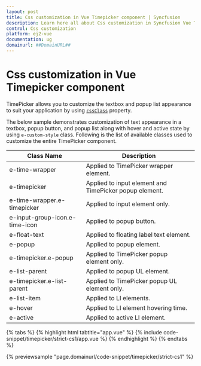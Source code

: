 ```yaml
---
layout: post
title: Css customization in Vue Timepicker component | Syncfusion
description: Learn here all about Css customization in Syncfusion Vue Timepicker component of Syncfusion Essential JS 2 and more.
control: Css customization 
platform: ej2-vue
documentation: ug
domainurl: ##DomainURL##
---
```


# Css customization in Vue Timepicker component

TimePicker allows you to customize the textbox and popup list appearance to suit your application by using [`cssClass`](https://ej2.syncfusion.com/vue/documentation/api/timepicker#cssclass) property.

The below sample demonstrates customization of text appearance in a textbox, popup button, and popup list along with hover and active
state by using `e-custom-style` class. Following is the list of available classes used to customize the entire TimePicker component.

| **Class Name** | **Description** |
| --- | --- |
| e-time-wrapper | Applied to TimePicker wrapper element. |
| e-timepicker |  Applied to input element and TimePicker popup element. |
| e-time-wrapper.e-timepicker | Applied to input element only. |
| e-input-group-icon.e-time-icon | Applied to popup button. |
| e-float-text | Applied to floating label text element. |
| e-popup | Applied to popup element. |
| e-timepicker.e-popup | Applied to TimePicker popup element only. |
| e-list-parent | Applied to popup UL element. |
| e-timepicker.e-list-parent | Applied to TimePicker popup UL element only. |
| e-list-item | Applied to LI elements. |
| e-hover | Applied to LI element hovering time. |
| e-active | Applied to active LI element. |

{% tabs %}
{% highlight html tabtitle="app.vue" %}
{% include code-snippet/timepicker/strict-cs1/app.vue %}
{% endhighlight %}
{% endtabs %}
        
{% previewsample "page.domainurl/code-snippet/timepicker/strict-cs1" %}